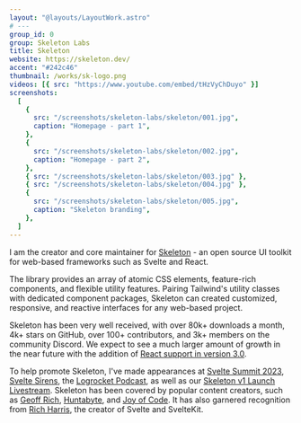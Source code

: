 ```yaml
---
layout: "@layouts/LayoutWork.astro"
# ---
group_id: 0
group: Skeleton Labs
title: Skeleton
website: https://skeleton.dev/
accent: "#242c46"
thumbnail: /works/sk-logo.png
videos: [{ src: "https://www.youtube.com/embed/tHzVyChDuyo" }]
screenshots:
  [
    {
      src: "/screenshots/skeleton-labs/skeleton/001.jpg",
      caption: "Homepage - part 1",
    },
    {
      src: "/screenshots/skeleton-labs/skeleton/002.jpg",
      caption: "Homepage - part 2",
    },
    { src: "/screenshots/skeleton-labs/skeleton/003.jpg" },
    { src: "/screenshots/skeleton-labs/skeleton/004.jpg" },
    {
      src: "/screenshots/skeleton-labs/skeleton/005.jpg",
      caption: "Skeleton branding",
    },
  ]
---
```


I am the creator and core maintainer for [Skeleton](https://github.com/skeletonlabs/skeleton) - an open source UI toolkit for web-based frameworks such as Svelte and React.

The library provides an array of atomic CSS elements, feature-rich components, and flexible utility features. Pairing Tailwind's utility classes with dedicated component packages, Skeleton can created customized, responsive, and reactive interfaces for any web-based project.

Skeleton has been very well received, with over 80k+ downloads a month, 4k+ stars on GitHub, over 100+ contributors, and 3k+ members on the community Discord. We expect to see a much larger amount of growth in the near future with the addition of [React support in version 3.0](https://github.com/skeletonlabs/skeleton/discussions/2375).

To help promote Skeleton, I've made appearances at [Svelte Summit 2023](https://www.youtube.com/watch?v=KxK9iA1ktlU), [Svelte Sirens](https://www.youtube.com/watch?v=2OnJYCXJPK4), the [Logrocket Podcast](https://podrocket.logrocket.com/skeleton?ref=skeleton.ghost.io), as well as our [Skeleton v1 Launch Livestream](https://www.youtube.com/playlist?list=PLJtgPDPrJYAuDISpNrarLCjVInKknDCcA). Skeleton has been covered by popular content creators, such as [Geoff Rich](https://www.youtube.com/watch?v=MaF8kRbHbi0), [Huntabyte](https://www.youtube.com/watch?v=P_A0qQ7AuK8), and [Joy of Code](https://www.youtube.com/watch?v=O0mNU0maItY). It has also garnered recognition from [Rich Harris](https://twitter.com/Rich_Harris/status/1654883813078474755), the creator of Svelte and SvelteKit.
